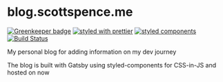 # blog.scottspence.me

[![Greenkeeper badge](https://badges.greenkeeper.io/spences10/blog.scottspence.me.svg)](https://greenkeeper.io/)
[![styled with prettier](https://img.shields.io/badge/styled_with-prettier-ff69b4.svg)](https://github.com/prettier/prettier)
[![styled components](https://img.shields.io/badge/style-%F0%9F%92%85%20styled--components-orange.svg?colorB=daa357&colorA=db748e)](https://github.com/styled-components/styled-components)
[![Build Status](https://travis-ci.org/spences10/blog.scottspence.me.svg?branch=master)](https://travis-ci.org/spences10/blog.scottspence.me)

My personal blog for adding information on my dev journey

The blog is built with Gatsby using styled-components for CSS-in-JS and hosted
on now
